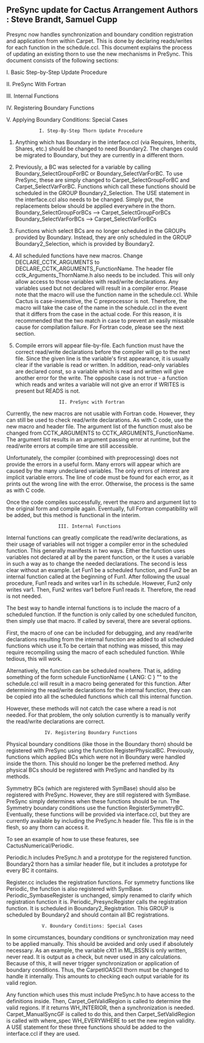 PreSync update for Cactus
Arrangement Authors     : Steve Brandt, Samuel Cupp
--------------------------------------------------------------------------

Presync now handles synchronization and boundary condition registration and
application from within Carpet. This is done by declaring reads/writes for
each function in the schedule.ccl. This document explains the process of
updating an existing thorn to use the new mechanisms in PreSync. This document
consists of the following sections:

  I. Basic Step-by-Step Update Procedure
  
 II. PreSync With Fortran
 
III. Internal Functions

 IV. Registering Boundary Functions
 
  V. Applying Boundary Conditions: Special Cases

                I. Step-By-Step Thorn Update Procedure

1) Anything which has Boundary in the interface.ccl (via Requires, Inherits,
   Shares, etc.) should be changed to need Boundary2. The changes could be
   migrated to Boundary, but they are currently in a different thorn.

2) Previously, a BC was selected for a variable by calling Boundary_SelectGroupForBC
   or Boundary_SelectVarForBC. To use PreSync, these are simply changed to
   Carpet_SelectGroupForBC and Carpet_SelectVarForBC. Functions which call
   these functions should be scheduled in the GROUP Boundary2_Selection. The
   USE statement in the interface.ccl also needs to be changed. Simply put,
   the replacements below should be applied everywhere in the thorn.
      Boundary_SelectGroupForBCs --> Carpet_SelectGroupForBCs
      Boundary_SelectVarForBCs   --> Carpet_SelectVarForBCs

3) Functions which select BCs are no longer scheduled in the GROUPs provided
   by Boundary. Instead, they are only scheduled in the GROUP Boundary2_Selection,
   which is provided by Boundary2.

4) All scheduled functions have new macros. Change DECLARE_CCTK_ARGUMENTS to
   DECLARE_CCTK_ARGUMENTS_FunctionName. The header file cctk_Arguments_ThornName.h
   also needs to be included. This will only allow access to those variables with
   read/write declarations. Any variables used but not declared will result in a
   compiler error. Please note that the macro will use the function name in the
   schedule.ccl. While Cactus is case-insensitive, the C preprocessor is not.
   Therefore, the macro will take the case of the name in the schedule.ccl in the
   event that it differs from the case in the actual code. For this reason, it is
   recommended that the two match in case to prevent an easily missable cause
   for compilation failure. For Fortran code, please see the next section.

5) Compile errors will appear file-by-file. Each function must have the correct
   read/write declarations before the compiler will go to the next file. Since
   the given line is the variable's first appearance, it is usually clear if
   the variable is read or written. In addition, read-only variables are declared
   const, so a variable which is read and written will give another error for
   the write. The opposite case is not true - a function which reads and writes
   a variable will not give an error if WRITES is present but READS is not.

                       II. PreSync with Fortran

Currently, the new macros are not usable with Fortran code. However, they can
still be used to check read/write declarations. As with C code, use the new macro
and header file. The argument list of the function must also be changed from
CCTK_ARGUMENTS to CCTK_ARGUMENTS_FunctionName. The argument list results in an
argument passing error at runtime, but the read/write errors at compile time are
still accessible.

Unfortunately, the compiler (combined with preprocessing) does not provide
the errors in a useful form. Many errors will appear which are caused by the many
undeclared variables. The only errors of interest are implicit variable errors.
The line of code must be found for each error, as it prints out the wrong line
with the error. Otherwise, the process is the same as with C code.

Once the code compiles successfully, revert the macro and argument list to the
original form and compile again. Eventually, full Fortran compatibility will
be added, but this method is functional in the interim.

                       III. Internal Functions

Internal functions can greatly complicate the read/write declarations, as
their usage of variables will not trigger a compiler error in the scheduled
function. This generally manifests in two ways. Either the function uses
variables not declared at all by the parent function, or the it uses a variable
in such a way as to change the needed declarations. The second is less clear
without an example. Let Fun1 be a scheduled function, and Fun2 be an internal
function called at the beginning of Fun1. After following the usual procedure,
Fun1 reads and writes var1 in its schedule. However, Fun2 only writes var1.
Then, Fun2 writes var1 before Fun1 reads it. Therefore, the read is not needed.

The best way to handle internal functions is to include the macro of a scheduled
function. If the function is only called by one scheduled funciton, then simply
use that macro. If called by several, there are several options.

First, the macro of one can be included for debugging, and any read/write
declarations resulting from the internal function are added to all scheduled
functions which use it.To be certain that nothing was missed, this may require
recompiling using the macro of each scheduled function. While tedious, this
will work.

Alternatively, the function can be scheduled nowhere. That is, adding something
of the form
        schedule FunctionName
        {
        LANG: C
        }  ""
to the schedule.ccl will result in a macro being generated for this function.
After determining the read/write declarations for the internal function, they
can be copied into all the scheduled functions which call this internal function.

However, these methods will not catch the case where a read is not needed. For
that problem, the only solution currently is to manually verify the read/write
declarations are correct.

                  IV. Registering Boundary Functions

Physical boundary conditions (like those in the Boundary thorn) should be
registered with PreSync using the function RegisterPhysicalBC. Previously,
functions which applied BCs which were not in Boundary were handled inside
the thorn. This should no longer be the preferred method. Any physical BCs
should be registered with PreSync and handled by its methods.

Symmetry BCs (which are registered with SymBase) should also be registered
with PreSync. However, they are still registered with SymBase. PreSync simply
determines when these functions should be run. The Symmetry boundary conditions
use the function RegisterSymmetryBC. Eventually, these functions will be provided
via interface.ccl, but they are currently available by including the PreSync.h
header file. This file is in the flesh, so any thorn can access it.

To see an example of how to use these features, see CactusNumerical/Periodic.

Periodic.h includes PreSync.h and a prototype for the registered function.
Boundary2 thorn has a similar header file, but it includes a prototype for
every BC it contains.

Register.cc includes the registration functions. For symmetry functions like
Periodic, the function is also registered with SymBase. Periodic_SymbaseRegister
is unchanged, simply renamed to clarify which registration function it is.
Periodic_PresyncRegister calls the registration function. It is scheduled in
Boundary2_Registration. This GROUP is scheduled by Boundary2 and should contain
all BC registrations.

                 V. Boundary Conditions: Special Cases

In some circumstances, boundary conditions or synchronization may need to be
applied manually. This should be avoided and only used if absolutely necessary.
As an example, the variable cXt1 in ML_BSSN is only written, never read. It is
output as a check, but never used in any calculations. Because of this, it will
never trigger synchronization or application of boundary conditions. Thus, the
CarpetIOASCII thorn must be changed to handle it internally. This amounts to
checking each output variable for its valid region.

Any function which uses this must include PreSync.h to have access to the
definitions inside. Then, Carpet_GetValidRegion is called to determine
the valid regions. If it returns WH_INTERIOR, then a synchronization is needed.
Carpet_ManualSyncGF is called to do this, and then Carpet_SetValidRegion
is called with where_spec WH_EVERYWHERE to set the new region validity.
A USE statement for these three functions should be added to the interface.ccl
if they are used.
